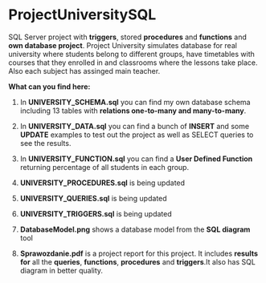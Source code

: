 # ProjectUniversitySQL
SQL Server project with **triggers**, stored **procedures** and **functions** and **own database project**. Project University simulates database for real university where students belong to different groups, have timetables with courses that they enrolled in and classrooms where the lessons take place. Also each subject has assinged main teacher.

**What can you find here:**
1) In **UNIVERSITY_SCHEMA.sql** you can find my own database schema including 13 tables with **relations one-to-many and many-to-many**.
2) In **UNIVERSITY_DATA.sql** you can find a bunch of **INSERT** and some **UPDATE** examples to test out the project as well as SELECT queries to see the results.
3) In **UNIVERSITY_FUNCTION.sql** you can find a **User Defined Function** returning percentage of all students in each group.

4) **UNIVERSITY_PROCEDURES.sql** is being updated
5) **UNIVERSITY_QUERIES.sql** is being updated
6) **UNIVERSITY_TRIGGERS.sql** is being updated

7) **DatabaseModel.png** shows a database model from the **SQL diagram** tool
8) **Sprawozdanie.pdf** is a project report for this project. It includes **results for** all the **queries**, **functions**, **procedures** and **triggers**.It also has SQL diagram in better quality. 
